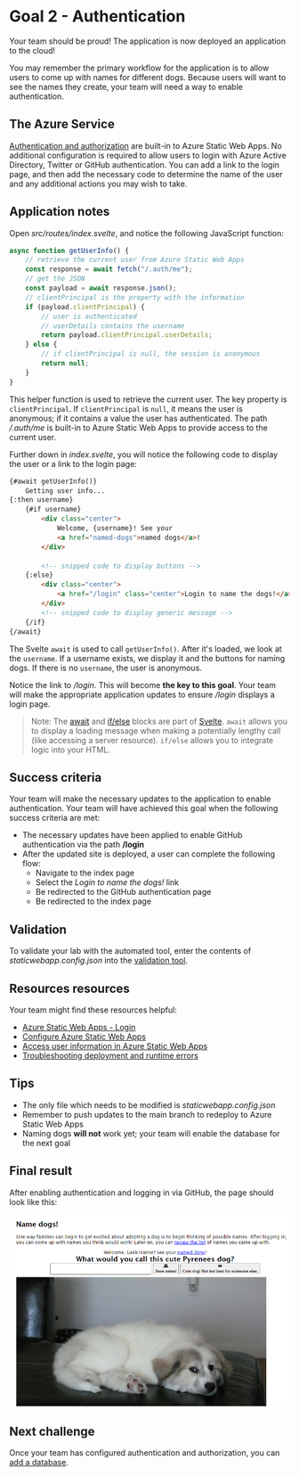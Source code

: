 # Goal 2 - Authentication

Your team should be proud! The application is now deployed an application to the cloud!

You may remember the primary workflow for the application is to allow users to come up with names for different dogs. Because users will want to see the names they create, your team will need a way to enable authentication.

## The Azure Service

[Authentication and authorization](https://docs.microsoft.com/azure/static-web-apps/authentication-authorization) are built-in to Azure Static Web Apps. No additional configuration is required to allow users to login with Azure Active Directory, Twitter or GitHub authentication. You can add a link to the login page, and then add the necessary code to determine the name of the user and any additional actions you may wish to take.

## Application notes

Open *src/routes/index.svelte*, and notice the following JavaScript function:

```javascript
async function getUserInfo() {
    // retrieve the current user from Azure Static Web Apps
    const response = await fetch("/.auth/me");
    // get the JSON
    const payload = await response.json();
    // clientPrincipal is the property with the information
    if (payload.clientPrincipal) {
        // user is authenticated
        // userDetails contains the username
        return payload.clientPrincipal.userDetails;
    } else {
        // if clientPrincipal is null, the session is anonymous
        return null;
    }
}
```

This helper function is used to retrieve the current user. The key property is `clientPrincipal`. If `clientPrincipal` is `null`, it means the user is anonymous; if it contains a value the user has authenticated. The path */.auth/me* is built-in to Azure Static Web Apps to provide access to the current user.

Further down in *index.svelte*, you will notice the following code to display the user or a link to the login page:

```html
{#await getUserInfo()}
    Getting user info...
{:then username}
    {#if username}
        <div class="center">
            Welcome, {username}! See your
            <a href="named-dogs">named dogs</a>!
        </div>

        <!-- snipped code to display buttons -->
    {:else}
        <div class="center">
            <a href="/login" class="center">Login to name the dogs!</a>
        </div>
        <!-- snipped code to display generic message -->
    {/if}
{/await}
```

The Svelte `await` is used to call `getUserInfo()`. After it's loaded, we look at the `username`. If a username exists, we display it and the buttons for naming dogs. If there is no `username`, the user is anonymous.

Notice the link to */login*. This will become **the key to this goal**. Your team will make the appropriate application updates to ensure */login* displays a login page.

> Note: The [await](https://svelte.dev/tutorial/await-blocks) and [if/else](https://svelte.dev/tutorial/if-blocks) blocks are part of [Svelte](https://svelte.dev). `await` allows you to display a loading message when making a potentially lengthy call (like accessing a server resource). `if/else` allows you to integrate logic into your HTML.

## Success criteria

Your team will make the necessary updates to the application to enable authentication. Your team will have achieved this goal when the following success criteria are met:

- The necessary updates have been applied to enable GitHub authentication via the path **/login**
- After the updated site is deployed, a user can complete the following flow:
  - Navigate to the index page
  - Select the *Login to name the dogs!* link
  - Be redirected to the GitHub authentication page
  - Be redirected to the index page

## Validation

To validate your lab with the automated tool, enter the contents of *staticwebapp.config.json* into the [validation tool](https://ashy-mushroom-0609d7c10.azurestaticapps.net/).

## Resources resources

Your team might find these resources helpful:

- [Azure Static Web Apps - Login](https://docs.microsoft.com/azure/static-web-apps/authentication-authorization#login?WT.mc_id=academic-28005-chrhar)
- [Configure Azure Static Web Apps](https://docs.microsoft.com/azure/static-web-apps/configuration?WT.mc_id=academic-28005-chrhar)
- [Access user information in Azure Static Web Apps](https://docs.microsoft.com/azure/static-web-apps/user-information?tabs=javascript&WT.mc_id=academic-28005-chrhar)
- [Troubleshooting deployment and runtime errors](https://docs.microsoft.com/azure/static-web-apps/troubleshooting?WT.mc_id=academic-28005-chrhar)

## Tips

- The only file which needs to be modified is *staticwebapp.config.json*
- Remember to push updates to the main branch to redeploy to Azure Static Web Apps
- Naming dogs **will not** work yet; your team will enable the database for the next goal

## Final result

After enabling authentication and logging in via GitHub, the page should look like this:

![Screenshot of the starting page, showing a textbox where you can name the dog, and the header What would you call this cute Pyrenees dog?](./media/authentication.png)

## Next challenge

Once your team has configured authentication and authorization, you can [add a database](./3-database.md).

